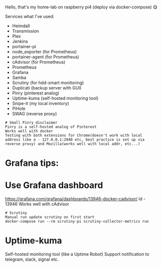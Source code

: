 Hello, that's my home-lab on raspberry pi4 (deploy via docker-compose) :yum:

Services what I've used:
- Heimdall
- Transmission
- Plex
- Jenkins
- portainer-pi
- node_exporter (for Prometheus)
- portainer-agent (for Prometheus)
- cAdvisor (for Prometheus)
- Prometheus
- Grafana
- Samba
- Scrutiny (for hdd-smart monitoring)
- Duplicati (backup server with GUI)
- Pinry (pinterest analog)
- Uptime-kuma (self-hosted monitoring tool)
- Snipe-it (my local inventory)
- PiHole
- SWAG (reverse proxy)
~~~~~~~~~~~~~~~~~~~~~~~~~~~~~~~~~~~~~~~~~~~~~~~~~~
# Small Pinry disclaimer
Pinry is a self-hosted analog of Pinterest
Works well with docker
Testing with both extensions for Chrome(doesn't work with local address like a - 127.0.0.1:2048 etc, best practice is set up via reverse proxy) and Mozilla(works well with local addr, etc...) 
~~~~~~~~~~~~~~~~~~~~~~~~~~~~~~~~~~~~~~~~~~~~~~~~~~
# Grafana tips:
# Use Grafana dashboard
https://grafana.com/grafana/dashboards/13946-docker-cadvisor/
id - 13946
Works well with cAdvisor
~~~~~~~~~~~~~~~~~~~~~~~~~~~~~~~~~~~~~~~~~~~~~~~~~~
# Scrutiny
Manual run update scrutiny on first start
docker-compose run --rm scrutiny-pi scrutiny-collector-metrics run
~~~~~~~~~~~~~~~~~~~~~~~~~~~~~~~~~~~~~~~~~~~~~~~~~~
# Uptime-kuma 
Self-hosted monitoring tool (like a Uptime Robot)
Support notification to telegram, slack, signal etc.

